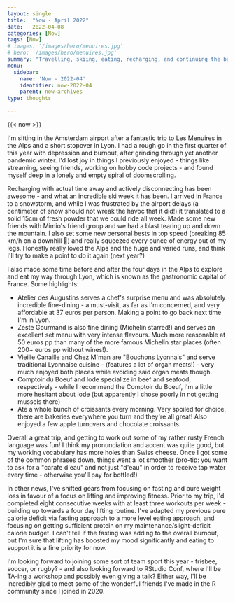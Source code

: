 ```yaml
---
layout: single
title:  "Now - April 2022"
date:   2022-04-08
categories: [Now]
tags: [Now]
# images: '/images/hero/menuires.jpg'
# hero: '/images/hero/menuires.jpg'
summary: "Travelling, skiing, eating, recharging, and continuing the battles against depression and burnout."
menu:
  sidebar:
    name: 'Now - 2022-04'
    identifier: now-2022-04
    parent: now-archives
type: thoughts

---
```


{{< now >}}

I'm sitting in the Amsterdam airport after a fantastic trip to Les Menuires in the Alps and a short stopover in Lyon. I had a rough go in the first quarter of this year with depression and burnout, after grinding through yet another pandemic winter. I'd lost joy in things I previously enjoyed - things like streaming, seeing friends, working on hobby code projects - and found myself deep in a lonely and empty spiral of doomscrolling.

Recharging with actual time away and actively disconnecting has been awesome - and what an incredible ski week it has been. I arrived in France to a snowstorm, and while I was frustrated by the airport delays (a centimeter of snow should not wreak the havoc that it did!) it translated to a solid 15cm of fresh powder that we could ride all week. Made some new friends with Mimio's friend group and we had a blast tearing up and down the mountain. I also set some new personal bests in top speed (breaking 85 km/h on a downhill 💨) and really squeezed every ounce of energy out of my legs. Honestly really loved the Alps and the huge and varied runs, and think I'll try to make a point to do it again (next year?)

I also made some time before and after the four days in the Alps to explore and eat my way through Lyon, which is known as the gastronomic capital of France. Some highlights: 

- Atelier des Augustins serves a chef's surprise menu and was absolutely incredible fine-dining - a must-visit, as far as I'm concerned, and very affordable at 37 euros per person. Making a point to go back next time I'm in Lyon. 
- Zeste Gourmand is also fine dining (Michelin starred!) and serves an excellent set menu with very intense flavours. Much more reasonable at 50 euros pp than many of the more famous Michelin star places (often 200+ euros pp without wines!).
- Vieille Canaille and Chez M'man are "Bouchons Lyonnais" and serve traditional Lyonnaise cuisine - (features a lot of organ meats!) - very much enjoyed both places while avoiding said organ meats though. 
- Comptoir du Boeuf and Iode specialize in beef and seafood, respectively - while I recommend the Comptoir du Boeuf, I'm a little more hesitant about Iode (but apparently I chose poorly in not getting mussels there)
- Ate a whole bunch of croissants every morning. Very spoiled for choice, there are bakeries everywhere you turn and they're all great! Also enjoyed a few apple turnovers and chocolate croissants. 

Overall a great trip, and getting to work out some of my rather rusty French language was fun! I think my pronunciation and accent was quite good, but my working vocabulary has more holes than Swiss cheese. Once I got some of the common phrases down, things went a lot smoother (pro-tip: you want to ask for a "carafe d'eau" and not just "d'eau" in order to receive tap water every time - otherwise you'll pay for bottled!)

In other news, I've shifted gears from focusing on fasting and pure weight loss in favour of a focus on lifting and improving fitness. Prior to my trip, I'd completed eight consecutive weeks with at least three workouts per week - building up towards a four day lifting routine. I've adapted my previous pure calorie deficit via fasting approach to a more level eating approach, and focusing on getting sufficient protein on my maintenance/slight-deficit calorie budget. I can't tell if the fasting was adding to the overall burnout, but I'm sure that lifting has boosted my mood significantly and eating to support it is a fine priority for now. 

I'm looking forward to joining some sort of team sport this year - frisbee, soccer, or rugby? - and also looking forward to RStudio Conf, where I'll be TA-ing a workshop and possibly even giving a talk? Either way, I'll be incredibly glad to meet some of the wonderful friends I've made in the R community since I joined in 2020. 
